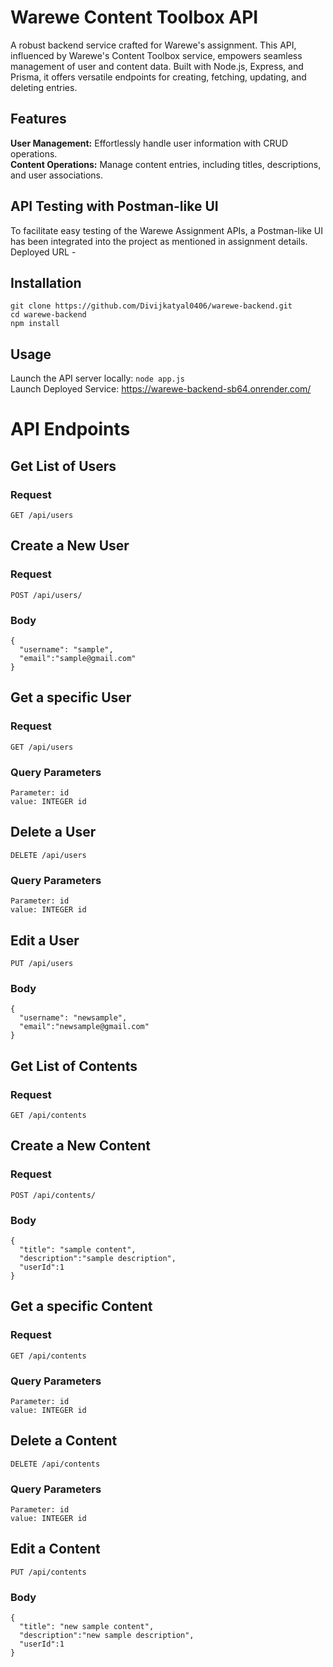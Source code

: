 # Warewe Content Toolbox API
A robust backend service crafted for Warewe's assignment. This API, influenced by Warewe's Content Toolbox service, empowers seamless management of user and content data. Built with Node.js, Express, and Prisma, it offers versatile endpoints for creating, fetching, updating, and deleting entries.
## Features
**User Management:** Effortlessly handle user information with CRUD operations.<br>
**Content Operations:** Manage content entries, including titles, descriptions, and user associations.

## API Testing with Postman-like UI
To facilitate easy testing of the Warewe Assignment APIs, a Postman-like UI has been integrated into the project as mentioned in assignment details.
Deployed URL - 

## Installation
```
git clone https://github.com/Divijkatyal0406/warewe-backend.git
cd warewe-backend
npm install
```

## Usage
Launch the API server locally: `node app.js`<br>
Launch Deployed Service: https://warewe-backend-sb64.onrender.com/

# API Endpoints
## Get List of Users

### Request

`GET /api/users`

## Create a New User

### Request

`POST /api/users/`

### Body
```
{
  "username": "sample",
  "email":"sample@gmail.com"
}
```

## Get a specific User

### Request

`GET /api/users`

### Query Parameters
```
Parameter: id
value: INTEGER id
```

## Delete a User

`DELETE /api/users`

### Query Parameters
```
Parameter: id
value: INTEGER id
```

## Edit a User

`PUT /api/users`
### Body
```
{
  "username": "newsample",
  "email":"newsample@gmail.com"
}
```


## Get List of Contents

### Request

`GET /api/contents`

## Create a New Content

### Request

`POST /api/contents/`

### Body
```
{
  "title": "sample content",
  "description":"sample description",
  "userId":1
}
```

## Get a specific Content

### Request

`GET /api/contents`

### Query Parameters
```
Parameter: id
value: INTEGER id
```

## Delete a Content

`DELETE /api/contents`

### Query Parameters
```
Parameter: id
value: INTEGER id
```

## Edit a Content

`PUT /api/contents`
### Body
```
{
  "title": "new sample content",
  "description":"new sample description",
  "userId":1
}
```
